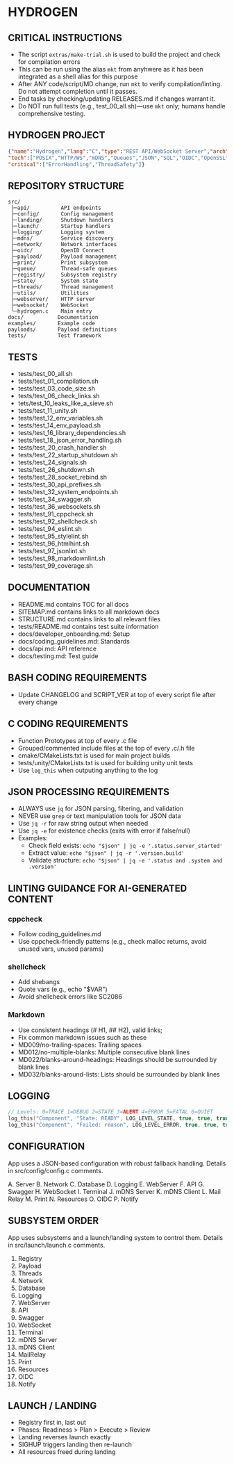 # HYDROGEN

## CRITICAL INSTRUCTIONS

- The script `extras/make-trial.sh` is used to build the project and check for compilation errors
- This can be run using the alias `mkt` from anyhwere as it has been integrated as a shell alias for this purpose
- After ANY code/script/MD change, run `mkt` to verify compilation/linting. Do not attempt completion until it passes.
- End tasks by checking/updating RELEASES.md if changes warrant it.
- Do NOT run full tests (e.g., test_00_all.sh)—use `mkt` only; humans handle comprehensive testing.

## HYDROGEN PROJECT

```json
{"name":"Hydrogen","lang":"C","type":"REST API/WebSocket Server","arch":"Multithreaded",
"tech":["POSIX","HTTP/WS","mDNS","Queues","JSON","SQL","OIDC","OpenSSL","Postgres"],
"critical":["ErrorHandling","ThreadSafety"]}
```

## REPOSITORY STRUCTURE

```directory
src/
 ├─api/          API endpoints
 ├─config/       Config management
 ├─landing/      Shutdown handlers
 ├─launch/       Startup handlers
 ├─logging/      Logging system
 ├─mdns/         Service discovery
 ├─network/      Network interfaces
 ├─oidc/         OpenID Connect
 ├─payload/      Payload management
 ├─print/        Print subsystem
 ├─queue/        Thread-safe queues
 ├─registry/     Subsystem registry
 ├─state/        System state
 ├─threads/      Thread management
 ├─utils/        Utilities
 ├─webserver/    HTTP server
 ├─websocket/    WebSocket
 └─hydrogen.c    Main entry
docs/           Documentation
examples/       Example code
payloads/       Payload definitions
tests/          Test framework
```

## TESTS

- tests/test_00_all.sh
- tests/test_01_compilation.sh
- tests/test_03_code_size.sh
- tests/test_06_check_links.sh
- tets/test_10_leaks_like_a_sieve.sh
- tests/test_11_unity.sh
- tests/test_12_env_variables.sh
- tests/test_14_env_payload.sh
- tests/test_16_library_dependencies.sh
- tests/test_18_json_error_handling.sh
- tests/test_20_crash_handler.sh
- tests/test_22_startup_shutdown.sh
- tests/test_24_signals.sh
- tests/test_26_shutdown.sh
- tests/test_28_socket_rebind.sh
- tests/test_30_api_prefixes.sh
- tests/test_32_system_endpoints.sh
- tests/test_34_swagger.sh
- tests/test_36_websockets.sh
- tests/test_91_cppcheck.sh
- tests/test_92_shellcheck.sh
- tests/test_94_eslint.sh
- tests/test_95_stylelint.sh
- tests/test_96_htmlhint.sh
- tests/test_97_jsonlint.sh
- tests/test_98_markdownlint.sh
- tests/test_99_coverage.sh

## DOCUMENTATION

- README.md contains TOC for all docs
- SITEMAP.md contains links to all markdown docs
- STRUCTURE.md contains links to all relevant files
- tests/README.md contains test suite information
- docs/developer_onboarding.md: Setup
- docs/coding_guidelines.md: Standards
- docs/api.md: API reference
- docs/testing.md: Test guide

## BASH CODING REQUIREMENTS

- Update CHANGELOG and SCRIPT_VER at top of every script file after every change

## C CODING REQUIREMENTS

- Function Prototypes at top of every .c file
- Grouped/commented include files at the top of every .c/.h file
- cmake/CMakeLists.txt is used for main project builds
- tests/unity/CMakeLists.txt is used for building unity unit tests
- Use `log_this` when outputing anything to the log

## JSON PROCESSING REQUIREMENTS

- ALWAYS use `jq` for JSON parsing, filtering, and validation
- NEVER use `grep` or text manipulation tools for JSON data
- Use `jq -r` for raw string output when needed
- Use `jq -e` for existence checks (exits with error if false/null)
- Examples:
  - Check field exists: `echo "$json" | jq -e '.status.server_started'`
  - Extract value: `echo "$json" | jq -r '.version.build'`
  - Validate structure: `echo "$json" | jq -e '.status and .system and .version'`

## LINTING GUIDANCE FOR AI-GENERATED CONTENT

### cppcheck

- Follow coding_guidelines.md
- Use cppcheck-friendly patterns (e.g., check malloc returns, avoid unused vars, unused params)

### shellcheck

- Add shebangs
- Quote vars (e.g., echo "$VAR")
- Avoid shellcheck errors like SC2086

### Markdown

- Use consistent headings (# H1, ## H2), valid links;
- Fix common markdown issues such as these
- MD009/no-trailing-spaces: Trailing spaces
- MD012/no-multiple-blanks: Multiple consecutive blank lines
- MD022/blanks-around-headings: Headings should be surrounded by blank lines
- MD032/blanks-around-lists: Lists should be surrounded by blank lines

## LOGGING

```c
// Levels: 0=TRACE 1=DEBUG 2=STATE 3=ALERT 4=ERROR 5=FATAL 6=QUIET
log_this("Component", "State: READY", LOG_LEVEL_STATE, true, true, true);
log_this("Component", "Failed: reason", LOG_LEVEL_ERROR, true, true, true);
```

## CONFIGURATION

App uses a JSON-based configuration with robust fallback handling. Details in src/config/config.c comments.

A. Server
B. Network
C. Database
D. Logging
E. WebServer
F. API
G. Swagger
H. WebSocket
I. Terminal
J. mDNS Server
K. mDNS Client
L. Mail Relay
M. Print
N. Resources
O. OIDC
P. Notify

## SUBSYSTEM ORDER

App uses subsystems and a launch/landing system to control them. Details in src/launch/launch.c comments.

1. Registry
2. Payload
3. Threads
4. Network
5. Database
6. Logging
7. WebServer
8. API
9. Swagger
10. WebSocket
11. Terminal
12. mDNS Server
13. mDNS Client
14. MailRelay
15. Print
16. Resources
17. OIDC
18. Notify

## LAUNCH / LANDING

- Registry first in, last out
- Phases: Readiness > Plan > Execute > Review
- Landing reverses launch exactly
- SIGHUP triggers landing then re-launch
- All resources freed during landing
